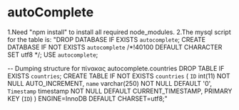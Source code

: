 # autoComplete

1.Need "npm install" to install all required node_modules.
2.The mysql script for the table is:
"DROP DATABASE IF EXISTS `autocomplete`;
CREATE DATABASE IF NOT EXISTS `autocomplete` /*!40100 DEFAULT CHARACTER SET utf8 */;
USE `autocomplete`;

-- Dumping structure for πίνακας autocomplete.countries
DROP TABLE IF EXISTS `countries`;
CREATE TABLE IF NOT EXISTS `countries` (
  `ID` int(11) NOT NULL AUTO_INCREMENT,
  `name` varchar(250) NOT NULL DEFAULT '0',
  `Timestamp` timestamp NOT NULL DEFAULT CURRENT_TIMESTAMP,
  PRIMARY KEY (`ID`)
) ENGINE=InnoDB DEFAULT CHARSET=utf8;"